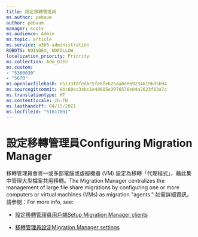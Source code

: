 ```yaml
---
title: 設定移轉管理員
ms.author: pebaum
author: pebaum
manager: scotv
ms.audience: Admin
ms.topic: article
ms.service: o365-administration
ROBOTS: NOINDEX, NOFOLLOW
localization_priority: Priority
ms.collection: Adm_O365
ms.custom:
- "5300030"
- "5670"
ms.openlocfilehash: e5133f0fedbc5fe8feb25aa0e869234619bd5b94
ms.sourcegitcommit: 8bc60ec34bc1e40685e3976576e04a2623f63a7c
ms.translationtype: HT
ms.contentlocale: zh-TW
ms.lasthandoff: 04/15/2021
ms.locfileid: "51817091"
---
```

# <a name="configuring-migration-manager"></a><span data-ttu-id="dae2e-102">設定移轉管理員</span><span class="sxs-lookup"><span data-stu-id="dae2e-102">Configuring Migration Manager</span></span>

<span data-ttu-id="dae2e-103">移轉管理員會將一或多部電腦或虛擬機器 (VM) 設定為移轉「代理程式」，藉此集中管理大型檔案共用移轉。</span><span class="sxs-lookup"><span data-stu-id="dae2e-103">The Migration Manager centralizes the management of large file share migrations by configuring one or more computers or virtual machines (VMs) as migration "agents."</span></span> <span data-ttu-id="dae2e-104">如需詳細資訊，請參閱：</span><span class="sxs-lookup"><span data-stu-id="dae2e-104">For more info, see:</span></span>

- [<span data-ttu-id="dae2e-105">設定移轉管理員用戶端</span><span class="sxs-lookup"><span data-stu-id="dae2e-105">Setup Migration Manager clients</span></span>](https://docs.microsoft.com/sharepointmigration/mm-setup-clients)

- [<span data-ttu-id="dae2e-106">移轉管理員設定</span><span class="sxs-lookup"><span data-stu-id="dae2e-106">Migration Manager settings</span></span>](https://docs.microsoft.com/sharepointmigration/mm-settings)

